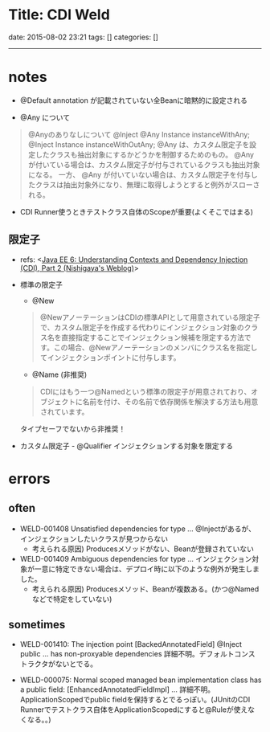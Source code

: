 Title: CDI Weld
==========
date: 2015-08-02 23:21
tags: []
categories: []
- - -
# notes
* @Default
annotation が記載されていない全Beanに暗黙的に設定される

* @Any について
> @Anyのありなしについて
>     @Inject @Any Instance<MyInterface> instanceWithAny;
>     @Inject      Instance<MyInterface> instanceWithOutAny;
> @Any は、カスタム限定子を設定したクラスも抽出対象にするかどうかを制御するためのもの。
> @Any が付いている場合は、カスタム限定子が付与されているクラスも抽出対象になる。
> 一方、 @Any が付いていない場合は、カスタム限定子を付与したクラスは抽出対象外になり、無理に取得しようとすると例外がスローされる。
* CDI Runner使うときテストクラス自体のScopeが重要(よくそこではまる)

## 限定子
* refs: <[Java EE 6: Understanding Contexts and Dependency Injection (CDI), Part 2 (Nishigaya's Weblog)](https://blogs.oracle.com/nishigaya/entry/javaee6_understanding_cdi_part_2)>
* 標準の限定子
	* @New
	> @NewアノーテーションはCDIの標準APIとして用意されている限定子で、カスタム限定子を作成する代わりにインジェクション対象のクラス名を直接指定することでインジェクション候補を限定する方法です。この場合、@Newアノーテーションのメンバにクラス名を指定してインジェクションポイントに付与します。
	* @Name (非推奨)
	> CDIにはもう一つ@Namedという標準の限定子が用意されており、オブジェクトに名前を付け、その名前で依存関係を解決する方法も用意されています。
	
	タイプセーフでないから非推奨！
* カスタム限定子 - @Qualifier
インジェクションする対象を限定する

# errors
## often
* WELD-001408 Unsatisfied dependencies for type ...
@Injectがあるが、インジェクションしたいクラスが見つからない
	* 考えられる原因) Producesメソッドがない、Beanが登録されていない
* WELD-001409 Ambiguous dependencies for type ...
インジェクション対象が一意に特定できない場合は、デプロイ時に以下のような例外が発生しました。
	* 考えられる原因) Producesメソッド、Beanが複数ある。(かつ@Namedなどで特定をしていない)

## sometimes
* WELD-001410: The injection point [BackedAnnotatedField] @Inject public ... has non-proxyable dependencies
詳細不明。デフォルトコンストラクタがないとでる。

* WELD-000075: Normal scoped managed bean implementation class has a public field:  [EnhancedAnnotatedFieldImpl] ...
詳細不明。ApplicationScopedでpublic fieldを保持するとでるっぽい。(JUnitのCDI Runnerでテストクラス自体をApplicationScopedにすると@Ruleが使えなくなる。。)

